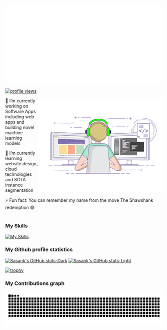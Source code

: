 <div style="display: inline; width: 100%;"> 
  <img src="animated_name.svg" style="height: 20%; width: 100%;" alt="Click to see the source"> 
</div>  
<p> 
  <a href="https://github.com/smarabattula/smarabattula">
    <img src="https://komarev.com/ghpvc/?username=smarabattula&color=green" alt="profile views" />
  </a>
</p>

<img align = "right" alt="Coding" width="400" src="https://raw.githubusercontent.com/devSouvik/devSouvik/master/gif3.gif">


🚀 I’m currently working on Software Apps including web apps and building novel machine learning models 

🌱 I’m currently learning website design, cloud technologies and SOTA instance segmentation

⚡ Fun fact: You can remember my name from the move The Shawshank redemption 😄 
 <br>
 <br>
### My Skills

[![My Skills](https://skillicons.dev/icons?i=python,java,r,matlab,ruby,cpp,html,css,javascript,bootstrap,php,react,nodejs,rails,mongodb,mysql,sqlite,aws,gcp,docker,kubernetes,netlify,pytorch,tensorflow,git,postman,vscode&perline=15)](https://skillicons.dev)

### My Github profile statistics
<!--img src="https://github-readme-stats.vercel.app/api/top-langs/?username=smarabattula&show_icons=true&hide_border=false&theme=jolly&count_private=true&include_all_commits=true&layout=compact" height="132px" width="240px" alt="GitHub Langs"/-->
[![Sasank's GitHub stats-Dark](https://github-readme-stats.vercel.app/api?username=smarabattula&show_icons=true&theme=dark#gh-dark-mode-only)](https://github.com/smarabattula/github-readme-stats#gh-dark-mode-only)
[![Sasank's GitHub stats-Light](https://github-readme-stats.vercel.app/api?username=smarabattula&show_icons=true&theme=default#gh-light-mode-only)](https://github.com/smarabattula/github-readme-stats#gh-light-mode-only)

[![trophy](https://github-profile-trophy.vercel.app/?username=smarabattula)](https://github.com/ryo-ma/github-profile-trophy)
  <p>
  <h3>My Contributions graph</h3>
  <div align="center">
  <img alt="snake eating my contributions in the graph" src="https://github.com/smarabattula/smarabattula/blob/output/github-contribution-grid-snake.svg"/>
  </div>
  <br/>
</p>
